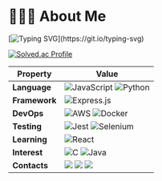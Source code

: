 # 🧑🏻‍💻  About Me

[![Typing SVG](https://readme-typing-svg.herokuapp.com?color=%2336BCF7&width=600&lines=Hi+there+👋,+I+am+Hanjae+Lee;Backend+Developer;)](https://git.io/typing-svg)

[![Solved.ac Profile](http://mazassumnida.wtf/api/v2/generate_badge?boj=hanjaelee)](https://solved.ac/hanjaelee/)

| Property | Value |
| -------------- | ------ |
| **Language** | ![JavaScript](https://img.shields.io/badge/javascript-%23323330.svg?style=flat&logo=javascript&logoColor=%23F7DF1E) ![Python](https://img.shields.io/badge/python-3670A0?style=flat&logo=python&logoColor=ffdd54)
| **Framework** | ![Express.js](https://img.shields.io/badge/express.js-%23404d59.svg?style=flat&logo=express&logoColor=%2361DAFB) |
| **DevOps** | ![AWS](https://img.shields.io/badge/AWS-%23FF9900.svg?style=flat&logo=amazon-aws&logoColor=white) ![Docker](https://img.shields.io/badge/docker-%230db7ed.svg?style=flat&logo=docker&logoColor=white) |
| **Testing** | ![Jest](https://img.shields.io/badge/-jest-%23C21325?style=flat-square&logo=jest&logoColor=white) ![Selenium](https://img.shields.io/badge/-selenium-%43B02A?style=flat&logo=selenium&logoColor=white) |
| **Learning** | ![React](https://img.shields.io/badge/react-%2320232a.svg?style=flat&logo=react&logoColor=%2361DAFB) |
| **Interest** | ![C](https://img.shields.io/badge/C-A8B9CC?style=flat&logo=C&logoColor=white) ![Java](https://img.shields.io/badge/Java-007396?style=flat&logo=Java&logoColor=white) |
| **Contacts**| <a href="mailto:jayhanjaelee@gmail.com" target="_blank"><img src="https://img.shields.io/badge/Gmail-D14836?style=flat&logo=gmail&logoColor=white"/></a> <a href="https://velog.io/@jayhanjaelee" target="_blank"><img src="https://img.shields.io/badge/Velog-20C997?style=flat&logo=velog&logoColor=white"/></a> <a href="https://www.instagram.com/jayhanjaelee" target="_blank"><img src="https://img.shields.io/badge/Instagram-E4405F?style=flat&logo=instagram&logoColor=white"/></a> |
